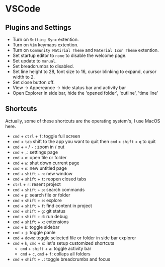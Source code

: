 # VSCode

## Plugins and Settings

* Turn on `Setting Sync` extention.
* Turn on `Vim` keymaps extention.
* Turn on `Community Matirial Theme` and `Material Icon Theme` extention.
* Set startup editor to `none` to disable the welcome page.
* Set update to `manual`.
* Set breadcrumbs to disabled.
* Set line height to 28, font size to 16, cursor blinking to expand, cursor width to 2.
* Set close button off.
* View → Appereance → hide status bar and activity bar
* Open Explorer in side bar, hide the 'opened folder', 'outline', 'time line'

## Shortcuts

Actually, some of these shortcuts are the operating system's, I use MacOS here.

* `cmd` + `ctrl` + `f`: toggle full screen
* `cmd` + `tab` shift to the app you want to quit then `cmd` + `shift` + `q` to quit
* `cmd` + `+` / `-` : zoom in / out
* `cmd` + `,`: settings page
* `cmd` + `o`: open file or folder
* `cmd` + `w`: shut down current page
* `cmd` + `n`: new untitled page
* `cmd` + `shift` + `n`: new window
* `cmd` + `shift` + `t`: reopen closed tabs
* `ctrl` + `r`: resent project
* `cmd` + `shift` + `p`: search commands
* `cmd` + `p`: search file or folder
* `cmd` + `shift` + `e`: explore
* `cmd` + `shift` + `f`: find content in project
* `cmd` + `shift` + `g`: git status
* `cmd` + `shift` + `d`: run debug
* `cmd` + `shift` + `x`: extensions
* `cmd` + `b`: toggle sidebar
* `cmd` + `j`: toggle panle
* `cmd` + `down`: toggle selected file or folder in side bar explorer
* `cmd` + `k`, `cmd` + `s`: let's setup customized shortcuts
  * `cmd` + `shift` + `a`: toggle activity bar
  * `cmd` + `c`, `cmd` + `f`: collaps all folders
* `cmd` + `shift` + `.`: toggle breadcrumbs and focus

